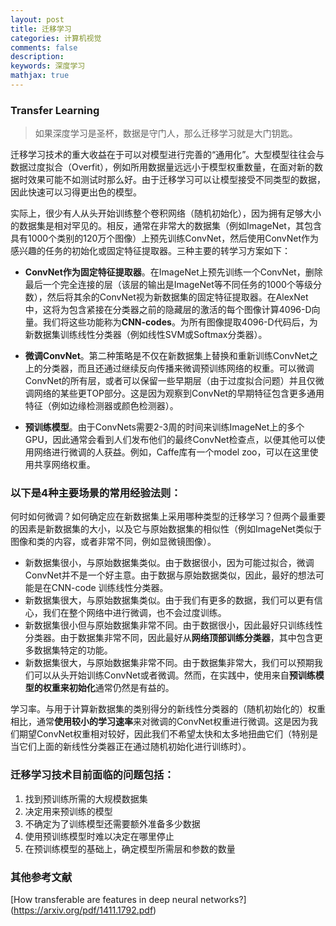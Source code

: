 ```yaml
---
layout: post
title: 迁移学习
categories: 计算机视觉
comments: false
description: 
keywords: 深度学习
mathjax: true
---
```


### Transfer Learning

> 如果深度学习是圣杯，数据是守门人，那么迁移学习就是大门钥匙。

迁移学习技术的重大收益在于可以对模型进行完善的“通用化”。大型模型往往会与数据过度拟合（Overfit），例如所用数据量远远小于模型权重数量，在面对新的数据时效果可能不如测试时那么好。由于迁移学习可以让模型接受不同类型的数据，因此快速可以习得更出色的模型。

实际上，很少有人从头开始训练整个卷积网络（随机初始化），因为拥有足够大小的数据集是相对罕见的。相反，通常在非常大的数据集（例如ImageNet，其包含具有1000个类别的120万个图像）上预先训练ConvNet，然后使用ConvNet作为感兴趣的任务的初始化或固定特征提取器。三种主要的转学习方案如下：

- **ConvNet作为固定特征提取器**。在ImageNet上预先训练一个ConvNet，删除最后一个完全连接的层（该层的输出是ImageNet等不同任务的1000个等级分数），然后将其余的ConvNet视为新数据集的固定特征提取器。在AlexNet中，这将为包含紧接在分类器之前的隐藏层的激活的每个图像计算4096-D向量。我们将这些功能称为**CNN-codes**。为所有图像提取4096-D代码后，为新数据集训练线性分类器（例如线性SVM或Softmax分类器）。
- **微调ConvNet**。第二种策略是不仅在新数据集上替换和重新训练ConvNet之上的分类器，而且还通过继续反向传播来微调预训练网络的权重。可以微调ConvNet的所有层，或者可以保留一些早期层（由于过度拟合问题）并且仅微调网络的某些更TOP部分。这是因为观察到ConvNet的早期特征包含更多通用特征（例如边缘检测器或颜色检测器）。

- **预训练模型**。由于ConvNets需要2-3周的时间来训练ImageNet上的多个GPU，因此通常会看到人们发布他们的最终ConvNet检查点，以便其他可以使用网络进行微调的人获益。例如，Caffe库有一个model zoo，可以在这里使用共享网络权重。


### 以下是4种主要场景的常用经验法则：
何时如何微调？如何确定应在新数据集上采用哪种类型的迁移学习？但两个最重要的因素是新数据集的大小，以及它与原始数据集的相似性（例如ImageNet类似于图像和类的内容，或者非常不同，例如显微镜图像）。

- 新数据集很小，与原始数据集类似。由于数据很小，因为可能过拟合，微调ConvNet并不是一个好主意。由于数据与原始数据类似，因此，最好的想法可能是在CNN-code 训练线性分类器。
- 新数据集很大，与原始数据集类似。由于我们有更多的数据，我们可以更有信心，我们在整个网络中进行微调，也不会过度训练。
- 新数据集很小但与原始数据集非常不同。由于数据很小，因此最好只训练线性分类器。由于数据集非常不同，因此最好从**网络顶部训练分类器**，其中包含更多数据集特定的功能。
- 新数据集很大，与原始数据集非常不同。由于数据集非常大，我们可以预期我们可以从头开始训练ConvNet或者微调。然而，在实践中，使用来自**预训练模型的权重来初始化**通常仍然是有益的。

学习率。与用于计算新数据集的类别得分的新线性分类器的（随机初始化的）权重相比，通常**使用较小的学习速率**来对微调的ConvNet权重进行微调。这是因为我们期望ConvNet权重相对较好，因此我们不希望太快和太多地扭曲它们（特别是当它们上面的新线性分类器正在通过随机初始化进行训练时）。

### 迁移学习技术目前面临的问题包括：

1. 找到预训练所需的大规模数据集
2. 决定用来预训练的模型
3. 不确定为了训练模型还需要额外准备多少数据
4. 使用预训练模型时难以决定在哪里停止
5. 在预训练模型的基础上，确定模型所需层和参数的数量


### 其他参考文献
[How transferable are features in deep neural networks?] (https://arxiv.org/pdf/1411.1792.pdf)